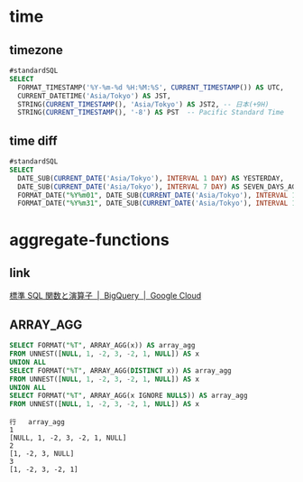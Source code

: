 
# time
## timezone
```sql
#standardSQL
SELECT
  FORMAT_TIMESTAMP('%Y-%m-%d %H:%M:%S', CURRENT_TIMESTAMP()) AS UTC,
  CURRENT_DATETIME('Asia/Tokyo') AS JST,
  STRING(CURRENT_TIMESTAMP(), 'Asia/Tokyo') AS JST2, -- 日本(+9H)
  STRING(CURRENT_TIMESTAMP(), '-8') AS PST  -- Pacific Standard Time
```

## time diff
```sql
#standardSQL
SELECT
  DATE_SUB(CURRENT_DATE('Asia/Tokyo'), INTERVAL 1 DAY) AS YESTERDAY,
  DATE_SUB(CURRENT_DATE('Asia/Tokyo'), INTERVAL 7 DAY) AS SEVEN_DAYS_AGO,
  FORMAT_DATE("%Y%m01", DATE_SUB(CURRENT_DATE('Asia/Tokyo'), INTERVAL 1 MONTH)) AS LAST_MONTH_START_DAY,
  FORMAT_DATE("%Y%m31", DATE_SUB(CURRENT_DATE('Asia/Tokyo'), INTERVAL 1 MONTH)) AS LAST_MONTH_LAST_DAY -- 常に31で月末取得
```

# aggregate-functions
## link
[標準 SQL 関数と演算子  \|  BigQuery  \|  Google Cloud](https://cloud.google.com/bigquery/docs/reference/standard-sql/functions-and-operators#array_agg)

## ARRAY_AGG
```sql
SELECT FORMAT("%T", ARRAY_AGG(x)) AS array_agg
FROM UNNEST([NULL, 1, -2, 3, -2, 1, NULL]) AS x
UNION ALL
SELECT FORMAT("%T", ARRAY_AGG(DISTINCT x)) AS array_agg
FROM UNNEST([NULL, 1, -2, 3, -2, 1, NULL]) AS x
UNION ALL
SELECT FORMAT("%T", ARRAY_AGG(x IGNORE NULLS)) AS array_agg
FROM UNNEST([NULL, 1, -2, 3, -2, 1, NULL]) AS x
```
```
行	array_agg	
1	
[NULL, 1, -2, 3, -2, 1, NULL]
2	
[1, -2, 3, NULL]
3	
[1, -2, 3, -2, 1]
```
